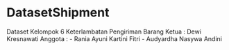 # DatasetShipment
Dataset Kelompok 6 Keterlambatan Pengiriman Barang
Ketua : Dewi Kresnawati
Anggota : - Rania Ayuni Kartini Fitri
          - Audyardha Nasywa Andini
